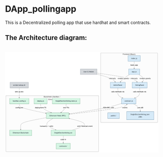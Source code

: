 # DApp_pollingapp
This is a Decentralized polling app that use hardhat and smart contracts.

<h2>The Architecture diagram:</h2>
<br>
<img src="Architecture diagram/diagram.png"/><br>
